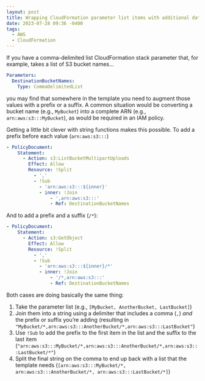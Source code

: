 ```yaml
---
layout: post
title: Wrapping CloudFormation parameter list items with additional data
date: 2023-07-28 09:36 -0400
tags:
  - AWS
  - CloudFormation
---
```


If you have a comma-delimited list CloudFormation stack parameter that, for example, takes a list of S3 bucket names…

```yaml
Parameters:
  DestinationBucketNames:
    Type: CommaDelimitedList
```

you may find that somewhere in the template you need to augment those values with a prefix or a suffix. A common situation would be converting a bucket name (e.g., `MyBucket`) into a complete ARN (e.g., `arn:aws:s3:::MyBucket`), as would be required in an IAM policy.

Getting a little bit clever with string functions makes this possible. To add a prefix before each value (`arn:aws:s3:::`)

```yaml
- PolicyDocument:
    Statement:
      - Action: s3:ListBucketMultipartUploads
        Effect: Allow
        Resource: !Split
          - ','
          - !Sub
            - 'arn:aws:s3:::${inner}'
            - inner: !Join
                - ',arn:aws:s3:::'
                - Ref: DestinationBucketNames
```

And to add a prefix and a suffix (`/*`):

```yaml
- PolicyDocument:
    Statement:
      - Action: s3:GetObject
        Effect: Allow
        Resource: !Split
          - ','
          - !Sub
            - 'arn:aws:s3:::${inner}/*'
            - inner: !Join
                - '/*,arn:aws:s3:::'
                - Ref: DestinationBucketNames
```

Both cases are doing basically the same thing:

1. Take the parameter list (e.g., `[MyBucket, AnotherBucket, LastBucket]`)
1. Join them into a string using a delimiter that includes a comma (`,`) _and_ the prefix or suffix you’re adding (resulting in `"MyBucket/*,arn:aws:s3:::AnotherBucket/*,arn:aws:s3:::LastBucket"`)
1. Use `!Sub` to add the prefix to the first item in the list and the suffix to the last item (`"arn:aws:s3:::MyBucket/*,arn:aws:s3:::AnotherBucket/*,arn:aws:s3:::LastBucket/*"`)
1. Split the final string on the comma to end up back with a list that the template needs (`[arn:aws:s3:::MyBucket/*, arn:aws:s3:::AnotherBucket/*, arn:aws:s3:::LastBucket/*]`)
